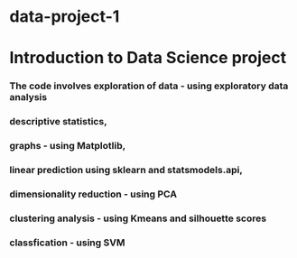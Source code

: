 # data-project-1
# Introduction to Data Science project 

### The code involves exploration of data - using exploratory data analysis
### descriptive statistics, 
### graphs - using Matplotlib, 
### linear prediction using sklearn and statsmodels.api, 
### dimensionality reduction - using PCA
### clustering analysis - using Kmeans and silhouette scores
### classfication - using SVM
